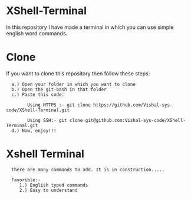 # XShell-Terminal


In this repository I have made a terminal in which you can use simple english word commands.

# Clone

  If you want to clone this repository then follow these steps:
  
      a.) Open your folder in which you want to clone
      b.) Open the git-bash in that folder
      c.) Paste this code:

            Using HTTPS :- git clone https://github.com/Vishal-sys-code/XShell-Terminal.git

            Using SSH:- git clone git@github.com:Vishal-sys-code/XShell-Terminal.git
      d.) Now, enjoy!!!


# Xshell Terminal
   
      There are many commands to add. It is in construction.....

      Favorible:- 
         1.) English typed commands
         2.) Easy to understand




